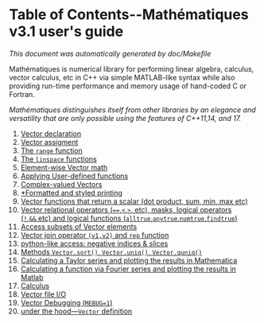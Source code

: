 # Table of Contents--Mathématiques v3.1 user's guide
_This document was automatically generated by doc/Makefile_

Mathématiques is numerical library for performing linear algebra, calculus, vector calculus, etc in C++ via simple MATLAB-like syntax while also providing run-time performance and memory usage of hand-coded C or Fortran.

_Mathématiques distinguishes itself from other libraries by an elegance and versatility that are only possible using the features of C++11,14, and 17._



1. [Vector declaration](vdeclaration.md)
1. [Vector assigment](vassignment.md)
1. [The `range` function](range.md)
1. [The `linspace` functions](linspace.md)
1. [Element-wise Vector math](velmath.md)
1. [Applying User-defined functions](vapply.md)
1. [Complex-valued Vectors](vcomplex.md)
1. [\*Formatted and styled printing](vprint.md)
1. [Vector functions that return a scalar (dot product, sum, min, max etc)](vscalarout.md)
1. [Vector relational operators (`==`,`<`,`>`, etc), masks, logical operators (`!`,`&&`,etc) and logical functions (`alltrue`,`anytrue`,`numtrue`,`findtrue`)](vrelational.md)
1. [Access subsets of Vector elements](vsubsets.md)
1. [Vector join operator `(v1,v2)` and `rep` function](vconcatrep.md)
1. [python-like access: negative indices & slices](vslices.md)
1. [Methods `Vector.sort()`, `Vector.uniq()`, `Vector.quniq()`  ](vsort.md)
1. [Calculating a Taylor series and plotting the results in Mathematica](taylor.md)
1. [Calculating a function via Fourier series and plotting the results in Matlab](fourier.md)
1. [Calculus](calculus.md)
1. [Vector file I/O](vfile.md)
1. [Vector Debugging (`MEBUG=1`)](vdebug.md)
1. [under the hood—`Vector` definition](vdefinition.md)
